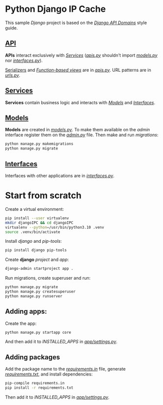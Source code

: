 # Python Django IP Cache
This sample *Django* project is based on the [*Django API Domains*](https://phalt.github.io/django-api-domains/) style
guide.

## [API](https://phalt.github.io/django-api-domains/files/#apis)
**APIs** interact exclusively with [*Services*](#services) ([*apis.py*](core/apis.py) shouldn't import
[*models.py*](core/models.py) nor [*interfaces.py*](core/interfaces.py)).

[Serializers](https://www.django-rest-framework.org/api-guide/serializers/#serializers) and
[*Function-based views*](https://www.django-rest-framework.org/api-guide/views/#function-based-views) are in
[*apis.py*](core/apis.py). URL patterns are in [*urls.py*](core/urls.py).

## [Services](https://phalt.github.io/django-api-domains/files/#services)

**Services** contain business logic and interacts with [*Models*](#models) and [*Interfaces*](#interfaces).

## [Models](https://docs.djangoproject.com/en/4.0/topics/db/models/)

**Models** are created in [*models.py*](core/models.py). To make them available on the *admin* interface register them
on the [*admin.py*](core/admin.py) file. Then make and run *migrations*:

```bash
python manage.py makemigrations
python manage.py migrate
```

## [Interfaces](https://phalt.github.io/django-api-domains/files/#interfaces)

Interfaces with other applications are in [*interfaces.py*](core/interfaces.py).

# Start from scratch
Create a virtual environment:
```bash
pip install --user virtualenv
mkdir djangoIPC && cd djangoIPC
virtualenv --python=/usr/bin/python3.10 .venv
source .venv/bin/activate
```
Install *django* and *pip-tools*:
```bash
pip install django pip-tools
```
Create **django** *project* and *app*:
```bash
django-admin startproject app .
```
Run migrations, create superuser and run:
```bash
python manage.py migrate
python manage.py createsuperuser
python manage.py runserver
```

## Adding apps:
Create the app:
```bash
python manage.py startapp core
```
And then add it to *INSTALLED_APPS* in [*app/settings.py*](app/settings.py).

## Adding packages
Add the package name to the [*requirements.in*](requirements.in) file, generate [*requirements.txt*](requirements.txt), 
and install dependencies:  
```bash
pip-compile requirements.in
pip install -r requirements.txt
```
Then add it to *INSTALLED_APPS* in [*app/settings.py*](app/settings.py).


